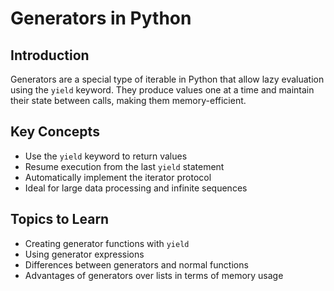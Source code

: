 # Generators in Python

## Introduction
Generators are a special type of iterable in Python that allow lazy evaluation using the `yield` keyword. They produce values one at a time and maintain their state between calls, making them memory-efficient.

## Key Concepts
- Use the `yield` keyword to return values  
- Resume execution from the last `yield` statement  
- Automatically implement the iterator protocol  
- Ideal for large data processing and infinite sequences  

## Topics to Learn
- Creating generator functions with `yield`  
- Using generator expressions  
- Differences between generators and normal functions  
- Advantages of generators over lists in terms of memory usage  
